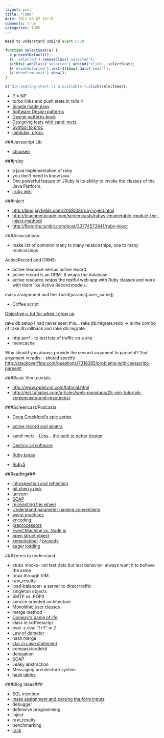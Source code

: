 ```yaml
---
layout: post
title: "TODO"
date: 2012-08-07 10:15
comments: true
categories: TODO
---
```



```javascript Unbind
Need to understand unbind event 6:30

function selectSeat(e) {
  e.preventDefault();
  $('.selected').removeClass('selected');
  $(this).addClass('selected').unbind("click", selectSeat);
  $('#seatSelected').text($(this).data('seat'));
  $('#confirm-seat').show();
}

$('div.seating-chart li a.available').click(selectSeat);
```

  - [P = NP](http://web.mit.edu/newsoffice/2009/explainer-pnp.html)
  - turbo links and push state in rails 4
  - [Simple made easy](http://www.infoq.com/presentations/Simple-Made-Easy)
  - [Software Design patterns](http://en.wikipedia.org/wiki/Design_pattern_(computer_science)Domain-specific_patterns)
  - [Design patterns book](http://en.wikipedia.org/wiki/Design_Patterns_(book))
  - [Designing tests with sandi metz](http://vimeo.com/48106365)
- [Symbol to proc](http://www.youtube.com/watch?v=VBC-G6hahWA)
- [lambdas, procs](http://www.skorks.com/2010/05/ruby-procs-and-lambdas-and-the-difference-between-them/)

###Javascript Lib
- [choosen](http://harvesthq.github.com/chosen/)

###jruby
 - a java implementation of ruby
  - you don't need to know java
  - One powerful feature of JRuby is its ability to invoke the classes of the Java Platform.
  - [jruby wiki](https://github.com/jruby/jruby/wiki)

###inject
  - <http://blog.jayfields.com/2008/03/ruby-inject.html>
  - <http://teachmetocode.com/screencasts/rubys-enumerable-module-the-inject-method/>
  - <http://flavorite.tumblr.com/post/33774572841/ruby-inject>

###Associations:
  - make list of common many to many relationships, one to many relationships

ActiveRecord and ORMS:
  - active resource versus active record
  - active record is an ORM- it wraps the database
  - active resource wraps the restful web app with Ruby classes and work with them like Active Record models.

mass assignment and the .build(params[:user_name])

- Coffee script

[Objective-c tut for when I grow up](http://www.wibit.net/market/objective-c_programming)

rake db:setup
I had never seen this...
rake db:migrate:redo -> is the combo of rake db:rollback and rake db:migrate

- http perf - to test lots of traffic on a site
- memcache

Why should you always provide the second argument to parseInt?
2nd argument in radix-- should specify
<http://stackoverflow.com/questions/7318385/problems-with-javascript-parseint>

###Basic Vim tutorials
- <http://www.openvim.com/tutorial.html>
- <http://net.tutsplus.com/articles/web-roundups/25-vim-tutorials-screencasts-and-resources/>

###Screencast/Podcasts
  - [Doug Crockford's epic series](http://www.yuiblog.com/blog/2010/02/03/video-crockonjs-1/)
  - [active record and sinatra](http://screencasts.org/episodes/activerecord-with-sinatra)
  - sandi metz - [Less - the path to better design](http://vimeo.com/26330100)
  - [Destroy all software](https://www.destroyallsoftware.com/screencasts)
  - [Ruby tapas](http://devblog.avdi.org/rubytapas/)

  - [Ruby5](http://ruby5.envylabs.com/episodes)

##Reading###
  - [introspection and reflection](http://eimers.blogspot.com/2008/02/reflection-vs-introspection.html)
  - [git cherry pick](http://technosophos.com/content/git-cherry-picking-move-small-code-patches-across-branches)
  - [unicorn](https://github.com/blog/517-unicorn)
  - [SOAP](http://en.wikipedia.org/wiki/SOAP)
  - [reinventing the wheel](http://www.slideshare.net/jnunemaker/dont-repeat-yourself-repeat-others)
  - [Understand parameter naming conventions](http://guides.rubyonrails.org/v2.3.11/form_helpers.html#understanding-parameter-naming-conventions)
  - [worst practices](http://www.oreillynet.com/pub/a/ruby/excerpts/ruby-best-practices/worst-practices.html)
  - [encoding](http://kunststube.net/encoding/)
  - [preprocessors](http://www.slideshare.net/verekia/deep-dive-into-css-preprocessors)
  - [Event Machine vs. Node.js](https://speakerdeck.com/andrew/em-vs-node)
  - [open struct object](http://www.ruby-doc.org/stdlib-1.9.3/libdoc/ostruct/rdoc/OpenStruct.html)
  - [xmpp/jabber](http://home.gna.org/xmpp4r/) / [prosody](http://prosody.im/)
  - [eager loading](http://api.rubyonrails.org/classes/ActiveRecord/Associations/ClassMethods.html)

###Terms to understand
  - stubs mocks- not test data but test behavior- always want it to behave the same
  - tmux through VIM
  - raw_results- 
  - load-balancer- a server to direct traffic
  - singleton objects
  - SMTP vs. POP3
  - service oriented architecture
  - [Monolithic user classes](http://stackoverflow.com/questions/3179396/what-does-monolithic-mean)
  - merge method
  - [Conway's game of life](http://en.wikipedia.org/wiki/Conway's_Game_of_Life)
  - klass in coffeescript
  - eval -> eval "1+1" => 2
  - [Law of demeter](http://en.wikipedia.org/wiki/Law_of_Demeter)
  - hash merge
  - [star in case statement](http://www.justskins.com/forums/star-in-case-statements-65943.html)
  - compass/codekit
  - delegation
  - SOAP
  - Leaky abstraction
  - Messaging architecture system
  - [hash tables](http://eternallyconfuzzled.com/tuts/algorithms/jsw_tut_hashing.aspx)

###Blog Ideas###
  - SQL injection
  - [mass assignment and parsing the form inputs](http://guides.rubyonrails.org/form_helpers.html#understanding-parameter-naming-conventions)
  - debugger
  - defensive programming
  - inject
  - raw_results
  - benchmarking
  - [rack](http://chneukirchen.org/blog/archive/2007/02/introducing-rack.html)